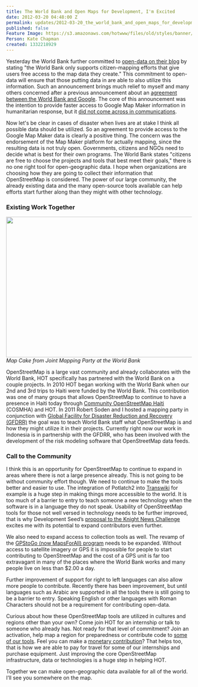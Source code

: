 ```yaml
---
title: The World Bank and Open Maps for Development, I'm Excited
date: 2012-03-20 04:48:00 Z
permalink: updates/2012-03-20_the_world_bank_and_open_maps_for_development_i'm_excited
published: false
Feature Image: https://s3.amazonaws.com/hotwww/files/old/styles/banner/public/world_bank_map_cake.jpg
Person: Kate Chapman
created: 1332218929
---
```


<p>Yesterday the World Bank further committed to <a href="http://blogs.worldbank.org/insidetheweb/maps-for-open-development">open-data on their blog</a> by stating "the World Bank only supports citizen-mapping efforts that give users free access to the map data they create." This commitment to open-data will ensure that those putting data in are able to also utilize this information. Such an announcement brings much relief to myself and many others concerned after a previous announcement about an <a href="http://www.nytimes.com/2012/01/14/opinion/empowering-citizen-cartographers.html">agreement between the World Bank and Google</a>. The core of this announcement was the intention to provide faster access to Google Map Maker information in humanitarian response, but it <a href="http://www.nytimes.com/2012/01/14/opinion/empowering-citizen-cartographers.html?_r=1">did not come across in communications</a>.</p><p>Now let's be clear in cases of disaster when lives are at stake I think all possible data should be utilized. So an agreement to provide access to the Google Map Maker data is clearly a positive thing. The concern was the endorsement of the Map Maker platform for actually mapping, since the resulting data is not truly open. Governments, citizens and NGOs need to decide what is best for their own programs. The World Bank states "citizens are free to choose the projects and tools that best meet their goals," there is no one right tool for open-geographic data. I hope when organizations are choosing how they are going to collect their information that OpenStreetMap is considered. The power of our large community, the already existing data and the many open-source tools available can help efforts start further along than they might with other technology.</p><h3>Existing Work Together</h3><p><img class="image-large" title="World Bank Map Cake" src="https://s3.amazonaws.com/hotwww/files/old/styles/large/public/world_bank_map_cake.jpg?itok=0CXawsOW" alt="" height="381" width="510"><br><em>Map Cake from Joint Mapping Party at the World Bank</em></p><p>OpenStreetMap is a large vast community and already collaborates with the World Bank, HOT specifically has partnered with the World Bank on a couple projects. In 2010 HOT began working with the World Bank when our 2nd and 3rd trips to Haiti were funded by the World Bank. This contribution was one of many groups that allows OpenStreetMap to continue to have a presence in Haiti today through <a href="http://cosmha.wordpress.com/">Community OpenStreetMap Haiti</a> (COSMHA) and HOT. In 2011 Robert Soden and I hosted a mapping party in conjunction with <a href="http://www.gfdrr.org/gfdrr/">Global Facility for Disaster Reduction and Recovery (GFDRR)</a> the goal was to teach World Bank staff what OpenStreetMap is and how they might utilize it in their projects. Currently right now our work in Indonesia is in partnership with the GFDRR, who has been involved with the development of the risk modeling software that OpenStreetMap data feeds.</p><h3>Call to the Community</h3><p>I think this is an opportunity for OpenStreetMap to continue to expand in areas where there is not a large presence already. This is not going to be without community effort though. We need to continue to make the tools better and easier to use. The integration of Potlatch2 into <a href="http://www.transwiki.org/">Transwiki</a> for example is a huge step in making things more accessible to the world. It is too much of a barrier to entry to teach someone a new technology when the software is in a language they do not speak. Usability of OpenStreetMap tools for those not well versed in technology needs to be further improved, that is why Development Seed’s <a href="http://newschallenge.tumblr.com/post/19450699629/data-networks-are-local-new-contribution-tools-for">proposal to the Knight News Challenge</a> excites me with its potential to expand contributors even further.</p><p>We also need to expand access to collection tools as well. The revamp of the <a href="http://mapsforall.org/">GPStoGo (now MapsForAll) program</a> needs to be expanded. Without access to satellite imagery or GPS it is impossible for people to start contributing to OpenStreetMap and the cost of a GPS unit is far too extravagant in many of the places where the World Bank works and many people live on less than $2.00 a day.</p><p>Further improvement of support for right to left languages can also allow more people to contribute. Recently there has been improvement, but until languages such as Arabic are supported in all the tools there is still going to be a barrier to entry. Speaking English or other languages with Roman Characters should not be a requirement for contributing open-data.</p><p>Curious about how these OpenStreetMap tools are utilized in cultures and regions other than your own? Come join HOT for an internship or talk to someone who already has. Not ready for that level of commitment? Join an activation, help map a region for preparedness or contribute code to <a href="https://github.com/hotosm">some of our tools</a>. Feel you can make a <a href="http://hot.openstreetmap.org/updates/2012-01-06_christmas_donation_from_nestoria">monetary contribution</a>? That helps too, that is how we are able to pay for travel for some of our internships and purchase equipment. Just improving the core OpenStreetMap infrastructure, data or technologies is a huge step in helping HOT.</p><p>Together we can make open-geographic data available for all of the world. I’ll see you somewhere on the map.</p>
